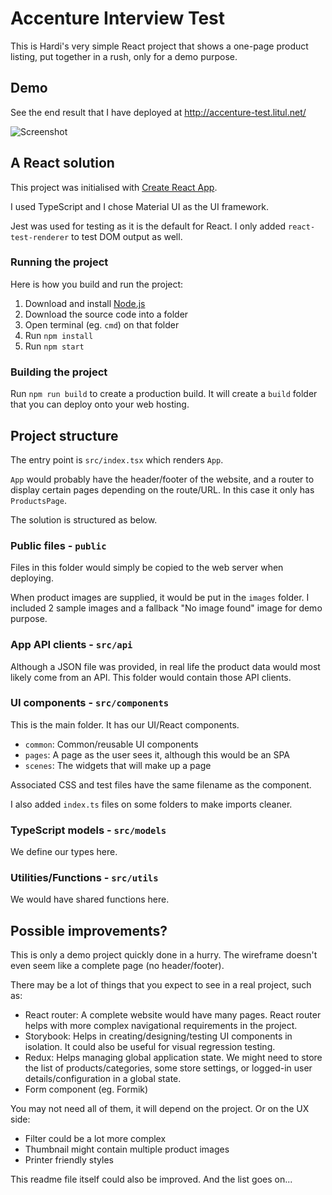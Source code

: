 # Accenture Interview Test

This is Hardi's very simple React project that shows a one-page product listing, put together in a rush, only for a demo purpose.

## Demo

See the end result that I have deployed at http://accenture-test.litul.net/

![Screenshot](http://accenture-test.litul.net/screenshot.jpg#1)

## A React solution

This project was initialised with [Create React App](https://github.com/facebook/create-react-app).

I used TypeScript and I chose Material UI as the UI framework.

Jest was used for testing as it is the default for React. I only added `react-test-renderer` to test DOM output as well.

### Running the project

Here is how you build and run the project:

1. Download and install [Node.js](https://nodejs.org/en/)
2. Download the source code into a folder
3. Open terminal (eg. `cmd`) on that folder
4. Run `npm install`
5. Run `npm start`

### Building the project

Run `npm run build` to create a production build. It will create a `build` folder that you can deploy onto your web hosting.

## Project structure

The entry point is `src/index.tsx` which renders `App`.

`App` would probably have the header/footer of the website, and a router to display certain pages depending on the route/URL. In this case it only has `ProductsPage`.

The solution is structured as below.

### Public files - `public`

Files in this folder would simply be copied to the web server when deploying.

When product images are supplied, it would be put in the `images` folder. I included 2 sample images and a fallback "No image found" image for demo purpose.

### App API clients - `src/api`

Although a JSON file was provided, in real life the product data would most likely come from an API.
This folder would contain those API clients.

### UI components - `src/components`

This is the main folder. It has our UI/React components.

- `common`: Common/reusable UI components
- `pages`: A page as the user sees it, although this would be an SPA
- `scenes`: The widgets that will make up a page

Associated CSS and test files have the same filename as the component.

I also added `index.ts` files on some folders to make imports cleaner.

### TypeScript models - `src/models`

We define our types here.

### Utilities/Functions - `src/utils`

We would have shared functions here.


## Possible improvements?

This is only a demo project quickly done in a hurry. The wireframe doesn't even seem like a complete page (no header/footer).

There may be a lot of things that you expect to see in a real project, such as:

- React router: A complete website would have many pages. React router helps with more complex navigational requirements in the project.
- Storybook: Helps in creating/designing/testing UI components in isolation. It could also be useful for visual regression testing.
- Redux: Helps managing global application state. We might need to store the list of products/categories, some store settings, or logged-in user details/configuration in a global state.
- Form component (eg. Formik)

You may not need all of them, it will depend on the project. Or on the UX side:

- Filter could be a lot more complex
- Thumbnail might contain multiple product images
- Printer friendly styles

This readme file itself could also be improved. And the list goes on...
